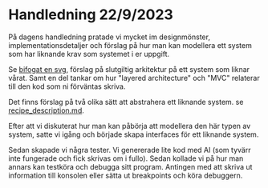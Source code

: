 # Handledning 22/9/2023

På dagens handledning pratade vi mycket im designmönster, implementationsdetaljer och förslag på hur man kan modellera ett system som har liknande krav som systemet i er uppgift.

Se [bifogat en svg](recipe_model.svg), förslag på slutgiltig arkitektur på ett system som liknar vårat. Samt en del tankar om hur "layered architecture" och "MVC" relaterar till den kod som ni förväntas skriva.

Det finns förslag på två olika sätt att abstrahera ett liknande system. se [recipe_description.md](recipe_description.md).

Efter att vi diskuterat hur man kan påbörja att modellera den här typen av system, satte vi igång och började skapa interfaces för ett liknande system.

Sedan skapade vi några tester. Vi genererade lite kod med AI (som tyvärr inte fungerade och fick skrivas om i fullo). Sedan kollade vi på hur man annars kan testköra och debugga sitt program. Antingen med att skriva ut information till konsolen eller sätta ut breakpoints och köra debuggern.